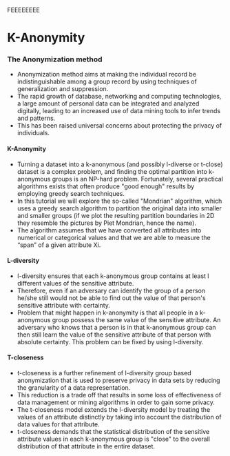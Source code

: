 

FEEEEEEEE

# K-Anonymity

### The Anonymization method
- Anonymization method aims at making the individual record be indistinguishable among a group record by using techniques of generalization and suppression.
- The rapid growth of database, networking and computing technologies, a large amount of personal data can be integrated and
analyzed digitally, leading to an increased use of data mining tools to infer trends and patterns. 
- This has been raised universal concerns
about protecting the privacy of individuals.

#### K-Anonymity
- Turning a dataset into a k-anonymous (and possibly l-diverse or t-close) dataset is a complex problem, and finding the optimal partition into k-anonymous groups is an NP-hard problem. Fortunately, several practical algorithms exists that often produce "good enough" results by employing greedy search techniques.
- In this tutorial we will explore the so-called "Mondrian" algorithm, which uses a greedy search algorithm to partition the original data into smaller and smaller groups (if we plot the resulting partition boundaries in 2D they resemble the pictures by Piet Mondrian, hence the name).
- The algorithm assumes that we have converted all attributes into numerical or categorical values and that we are able to measure the “span” of a given attribute Xi.

#### L-diversity
- l-diversity ensures that each k-anonymous group contains at least l different values of the sensitive attribute.
- Therefore, even if an adversary can identify the group of a person he/she still would not be able to find out the value of that person's sensitive attribute with certainty.
- Problem that might happen in k-anonymity is that all people in a k-anonymous group possess the same value of the sensitive attribute. An adversary who knows that a person is in that k-anonymous group can then still learn the value of the sensitive attribute of that person with absolute certainty. This problem can be fixed by using l-diversity.

#### T-closeness
- t-closeness is a further refinement of l-diversity group based anonymization that is used to preserve privacy in data sets by reducing the granularity of a data representation. 
- This reduction is a trade off that results in some loss of effectiveness of data management or mining algorithms in order to gain some privacy. 
- The t-closeness model extends the l-diversity model by treating the values of an attribute distinctly by taking into account the distribution of data values for that attribute.
- t-closeness demands that the statistical distribution of the sensitive attribute values in each k-anonymous group is "close" to the overall distribution of that attribute in the entire dataset.
